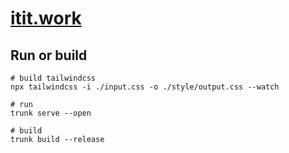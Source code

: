 # [itit.work](https://itit.work/)

## Run or build
```
# build tailwindcss
npx tailwindcss -i ./input.css -o ./style/output.css --watch

# run
trunk serve --open

# build
trunk build --release
```

